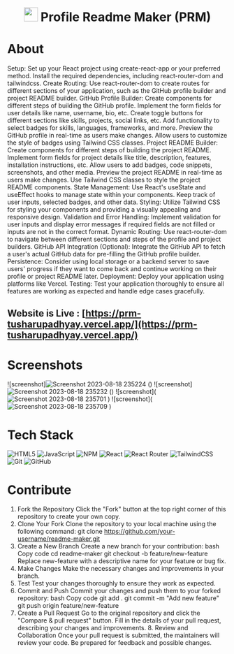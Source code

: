 <div align="center"><h1> <img src=http://localhost:5173/src/assets/fav.ico width="32px"/> Profile Readme Maker (PRM) </h1> </div>

# About
Setup: Set up your React project using create-react-app or your preferred method. Install the required dependencies, including react-router-dom and tailwindcss. Create Routing: Use react-router-dom to create routes for different sections of your application, such as the GitHub profile builder and project README builder. GitHub Profile Builder: Create components for different steps of building the GitHub profile. Implement the form fields for user details like name, username, bio, etc. Create toggle buttons for different sections like skills, projects, social links, etc. Add functionality to select badges for skills, languages, frameworks, and more. Preview the GitHub profile in real-time as users make changes. Allow users to customize the style of badges using Tailwind CSS classes. Project README Builder: Create components for different steps of building the project README. Implement form fields for project details like title, description, features, installation instructions, etc. Allow users to add badges, code snippets, screenshots, and other media. Preview the project README in real-time as users make changes. Use Tailwind CSS classes to style the project README components. State Management: Use React's useState and useEffect hooks to manage state within your components. Keep track of user inputs, selected badges, and other data. Styling: Utilize Tailwind CSS for styling your components and providing a visually appealing and responsive design. Validation and Error Handling: Implement validation for user inputs and display error messages if required fields are not filled or inputs are not in the correct format. Dynamic Routing: Use react-router-dom to navigate between different sections and steps of the profile and project builders. GitHub API Integration (Optional): Integrate the GitHub API to fetch a user's actual GitHub data for pre-filling the GitHub profile builder. Persistence: Consider using local storage or a backend server to save users' progress if they want to come back and continue working on their profile or project README later. Deployment: Deploy your application using platforms like Vercel. Testing: Test your application thoroughly to ensure all features are working as expected and handle edge cases gracefully.

## Website is Live : [https://prm-tusharupadhyay.vercel.app/](https://prm-tusharupadhyay.vercel.app/)

# Screenshots
![screenshot]![Screenshot 2023-08-18 235224](https://github.com/tushar-upadhya/Profile-Read-Maker/assets/113006456/a182ecf0-63ca-4c7d-878e-08befd4d66b0)
()
![screenshot]![Screenshot 2023-08-18 235232](https://github.com/tushar-upadhya/Profile-Read-Maker/assets/113006456/02844a0f-457d-4252-a841-d57ccc97753f)
()
![screenshot](![Screenshot 2023-08-18 235701](https://github.com/tushar-upadhya/Profile-Read-Maker/assets/113006456/f8f02744-5385-4222-aebe-03a8fbd233b2)
)
![screenshot](![Screenshot 2023-08-18 235709](https://github.com/tushar-upadhya/Profile-Read-Maker/assets/113006456/43c1ee55-7f8e-4d4a-8ead-5b8e63b9c5be)
)

# Tech Stack
![HTML5](https://img.shields.io/badge/html5-%23E34F26.svg?logo=html5&logoColor=white&style=for-the-badge)
![JavaScript](https://img.shields.io/badge/javascript-%23323330.svg?logo=javascript&logoColor=%23F7DF1E&style=for-the-badge)
![NPM ](https://img.shields.io/badge/NPM-%23000000.svg?logo=npm&logoColor=white&style=for-the-badge)
![React](https://img.shields.io/badge/react-%2320232a.svg?logo=react&logoColor=%2361DAFB&style=for-the-badge)
![React Router](https://img.shields.io/badge/React_Router-CA4245?logo=react-router&logoColor=white&style=for-the-badge)
![TailwindCSS](https://img.shields.io/badge/tailwindcss-%2338B2AC.svg?logo=tailwind-css&logoColor=white&style=for-the-badge)
![Git](https://img.shields.io/badge/git-%23F05033.svg?logo=git&logoColor=white&style=for-the-badge)
![GitHub](https://img.shields.io/badge/github-%23121011.svg?logo=github&logoColor=white&style=for-the-badge)


# Contribute
1. Fork the Repository Click the "Fork" button at the top right corner of this repository to create your own copy.
2. Clone Your Fork Clone the repository to your local machine using the following command: git clone https://github.com/your-username/readme-maker.git 
3. Create a New Branch Create a new branch for your contribution: bash Copy code cd readme-maker git checkout -b feature/new-feature Replace new-feature with a descriptive name for your feature or bug fix.
4. Make Changes Make the necessary changes and improvements in your branch.
5. Test Test your changes thoroughly to ensure they work as expected.
6. Commit and Push Commit your changes and push them to your forked repository: bash Copy code git add . git commit -m "Add new feature" git push origin feature/new-feature
7. Create a Pull Request Go to the original repository and click the "Compare & pull request" button. Fill in the details of your pull request, describing your changes and improvements. 8. Review and Collaboration Once your pull request is submitted, the maintainers will review your code. Be prepared for feedback and possible changes.
<!-- made using https://tusharupadhyay.vercel.app/ -->
